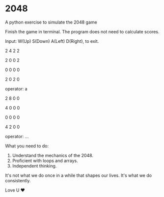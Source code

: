 # 2048
A python exercise to simulate the 2048 game

Finish the game in terminal. The program does not need to calculate scores.

Input: W(Up) S(Down) A(Left) D(Right), <CR> to exit.

2	  4	  2	  2

2	  0	  0	  2

0  	0	  0  	0

2	  0	  2	  0

operator: a

2	  8	  0	  0

4	  0  	0  	0

0  	0  	0  	0

4	  2  	0  	0

operator:
...


What you need to do:
1. Understand the mechanics of the 2048.
2. Proficient with loops and arrays.
3. Independent thinking.

It's not what we do once in a while that shapes our lives. It's what we do consistently.

Love U ❤️
